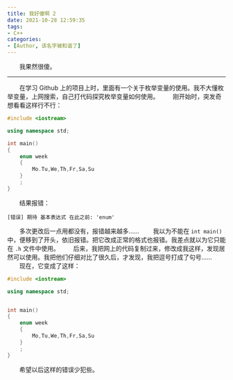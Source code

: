 ```yaml
---
title: 我好傻啊 2
date: 2021-10-28 12:59:35
tags:
- C++
categories:
- [Author, 该名字被和谐了]
---
```


&emsp;&emsp;我果然很傻。

---

&emsp;&emsp;在学习 Github 上的项目上时，里面有一个关于枚举变量的使用。我不大懂枚举变量，上网搜索，自己打代码探究枚举变量如何使用。
&emsp;&emsp;刚开始时，突发奇想看看这样行不行：

```c++
#include <iostream>

using namespace std;

int main()
{
	enum week
	{
		Mo.Tu,We,Th,Fr,Sa,Su
	}
	;
}
```
&emsp;&emsp;结果报错：
```
[错误] 期待 基本表达式 在此之前: 'enum'
```
&emsp;&emsp;多次更改后一点用都没有，报错越来越多……
&emsp;&emsp;我以为不能在 `int main()` 中，便移到了开头，依旧报错。把它改成正常的格式也报错。我差点就以为它只能在 `.h` 文件中使用。
&emsp;&emsp;后来，我把网上的代码复制过来，修改成我这样，发现居然可以使用。我把他们仔细对比了很久后，才发现，我把逗号打成了句号……
&emsp;&emsp;现在，它变成了这样：

```c++
#include <iostream>

using namespace std;


int main()
{
	enum week
	{
		Mo,Tu,We,Th,Fr,Sa,Su
	}
	;
}
```
&emsp;&emsp;希望以后这样的错误少犯些。
